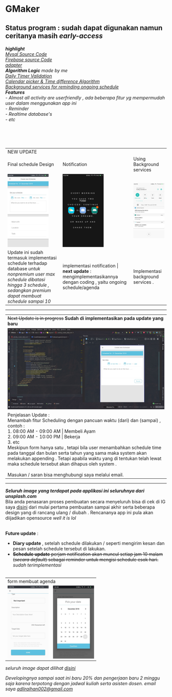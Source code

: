 # GMaker

<h2> Status program : sudah dapat digunakan namun ceritanya masih <i>early-access</i></h2>

<h6>
<b>highlight</b><br>
<a href="https://github.com/Thibobs/GMaker/tree/master/app/src/main/java/later/corporation/adliraihan/gmaker">Mysql Source Code</a><br>
<a href="https://github.com/Thibobs/GMaker/tree/master/app/src/main/java/later/corporation/adliraihan/gmaker/firebase">Firebase source Code</a><br>
<a href="https://github.com/Thibobs/GMaker/tree/master/app/src/main/java/later/corporation/adliraihan/gmaker/adapter">adapter</a><br>
<b>Algorithm Logic</b> made by me<br>
<a href="https://github.com/Thibobs/GMaker/blob/master/app/src/main/java/later/corporation/adliraihan/gmaker/firebase/CreateDailyFunctionTimer.kt">Daily Timer Validation</a><br>
<a href="https://github.com/Thibobs/GMaker/blob/master/app/src/main/java/later/corporation/adliraihan/gmaker/firebase/FirebaseCalendar.kt">Calendar picker & Time difference Algorithm</a><br>
<a href="https://github.com/Thibobs/GMaker/blob/master/app/src/main/java/later/corporation/adliraihan/gmaker/firebase/FirebaseCalendar.kt">Background services for reminding ongoing schedule</a><br>
  <b>Features</b><br>
  - Almost all activity are userfriendly , ada beberapa fitur yg mempermudah user dalam menggunakan app ini<br>
  - Reminder<br>
  - Realtime database's<br>
  - etc<br>
</h6><br><br>
<table>
  <tr>
    <td colspan="3">NEW UPDATE</td>
  </tr>
  <tr>
    <td>Final schedule Design</td>
    <td>Notification</td>
    <td>Using Background services</td>
  </tr>
  
  <tr>
  <td><img src="aplikasi_image/ServicesNotification.png" width="128px"></td>
  <td><img src="aplikasi_image/notification_1.png" width="128px"></td>
  <td><img src="aplikasi_image/notificationwithServices.png" width="128px"></td>
  </tr>
  
  <tr>
    <td>Update ini sudah termasuk implementasi schedule terhadap database <i>untuk nonpremium user max schedule dibatasi hingga 3 schedule , sedangkan premium dapat membuat schedule sampai 10</td>
  <td>implementasi notification | <b>next update</b> : mengimplementasikannya dengan coding , yaitu ongoing schedule/agenda</td>
  <td>Implementasi background services .</td>
  </tr>
  </table>
<hr/>
<table>
  <tr>
    <td><s>Next Update is in progress</s> <b>Sudah di implementasikan pada update yang baru</b></td>
  </tr>
  <tr>
    <td><img src="aplikasi_image/1546094694914.jpg" width="512px"></td>
  </tr>
  <tr>
    <td>
      Penjelasan Update :<br>
      Menambah fitur Scheduling dengan pancuan waktu (dari) dan (sampai) ,<br>
      contoh : <br>
         1. 08:00 AM - 09:00 AM | Membeli Ayam <br>
         2. 09:00 AM - 10:00 PM | Bekerja <br>
         3. etc<br>
      Meskipun form hanya satu , tetapi bila user menambahkan schedule time pada tanggal dan bulan serta tahun yang sama
      maka system akan melakukan appending . Tetapi apabila waktu yang di tentukan telah lewat maka schedule tersebut
      akan dihapus oleh system .  
      <br><br>
      Masukan / saran bisa menghubungi  saya melalui email. 
    </td>
  </tr>
</table>
<hr/>
<i><b>Seluruh image yang terdapat pada applikasi ini seluruhnya dari unsplash.com</b></i>
<br>
Bila anda penasaran proses pembuatan secara menyeluruh bisa di cek di IG saya <a href="https://www.instagram.com/adli.raihan/">disini</a>
dari mulai pertama pembuatan sampai akhir serta beberapa design yang di rancang ulang / diubah . Rencananya app ini pula akan diijadikan opensource <i> well it is lol </i>
<br><br>

<b>Future update</b> :
- <b>Diary update </b> , setelah schedule dilakukan / seperti mengirim kesan dan pesan setelah schedule tersebut di lakukan.
- <s><b>Schedule update</b> perjam notification akan muncul setiap jam 10 malam (<i>secara default</i>) sebagai reminder untuk mengisi schedule esok hari.</s> <i>sudah terimplementasi</i>
<br><br>
<center>
<table>
  <tr>
    <td colspan="2">form membuat agenda</td>
  </tr>
  <tr>
    <td><img src="aplikasi_image/4.jpg" width="128px"></td>
    <td><img src="aplikasi_image/25438.jpg" width="128px"></td>
  </tr>
</table>
</center>
<i>seluruh image dapat dilihat  <a href="https://github.com/Thibobs/GMaker/tree/master/aplikasi_image">disini</a>

Developingnya sampai saat ini baru 20% dan pengerjaan baru 2 minggu saja karena terpotong dengan jadwal kuliah serta asisten dosen.
email saya adliraihan002@gmail.com
